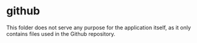 # github
This folder does not serve any purpose for the application itself, as it only contains files used in the Github repository.